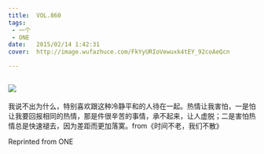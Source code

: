 ```yaml
---
title:	VOL.860
tags:
 - 一个
 - ONE
date:	2015/02/14 1:42:31
cover:	http://image.wufazhuce.com/FkYyURIoVewuxk4tEY_92coAeQcn

---
```

![](http://image.wufazhuce.com/FkYyURIoVewuxk4tEY_92coAeQcn)
---

我说不出为什么，特别喜欢跟这种冷静平和的人待在一起。热情让我害怕，一是怕让我要回报相同的热情，那是件很辛苦的事情，承不起来，让人虚脱；二是害怕热情总是快速褪去，因为差距而更加落寞。from《时间不老，我们不散》
 
Reprinted from ONE
